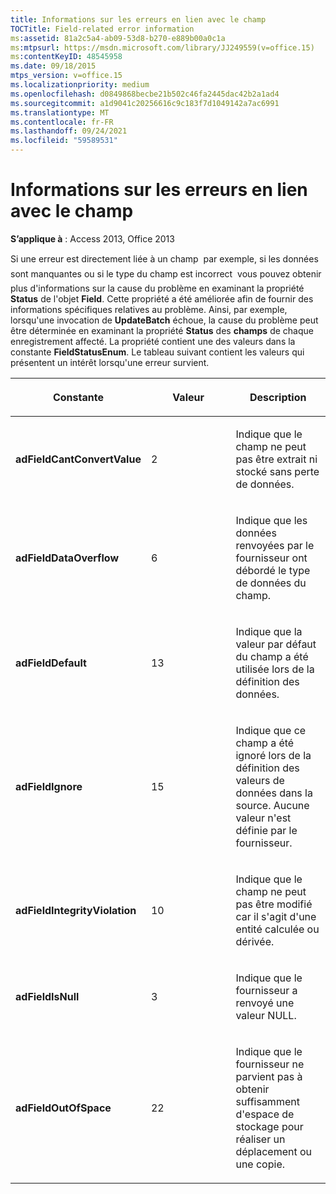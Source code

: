 ```yaml
---
title: Informations sur les erreurs en lien avec le champ
TOCTitle: Field-related error information
ms:assetid: 81a2c5a4-ab09-53d8-b270-e889b00a0c1a
ms:mtpsurl: https://msdn.microsoft.com/library/JJ249559(v=office.15)
ms:contentKeyID: 48545958
ms.date: 09/18/2015
mtps_version: v=office.15
ms.localizationpriority: medium
ms.openlocfilehash: d0849868becbe21b502c46fa2445dac42b2a1ad4
ms.sourcegitcommit: a1d9041c20256616c9c183f7d1049142a7ac6991
ms.translationtype: MT
ms.contentlocale: fr-FR
ms.lasthandoff: 09/24/2021
ms.locfileid: "59589531"
---
```

# <a name="field-related-error-information"></a>Informations sur les erreurs en lien avec le champ


**S’applique à** : Access 2013, Office 2013

Si une erreur est directement liée à un champ  par exemple, si les données sont manquantes ou si le type du champ est incorrect  vous pouvez obtenir plus d'informations sur la cause du problème en examinant la propriété **Status** de l'objet **Field**. Cette propriété a été améliorée afin de fournir des informations spécifiques relatives au problème. Ainsi, par exemple, lorsqu'une invocation de **UpdateBatch** échoue, la cause du problème peut être déterminée en examinant la propriété **Status** des **champs** de chaque enregistrement affecté. La propriété contient une des valeurs dans la constante **FieldStatusEnum**. Le tableau suivant contient les valeurs qui présentent un intérêt lorsqu'une erreur survient.

<table>
<colgroup>
<col style="width: 33%" />
<col style="width: 33%" />
<col style="width: 33%" />
</colgroup>
<thead>
<tr class="header">
<th><p>Constante</p></th>
<th><p>Valeur</p></th>
<th><p>Description</p></th>
</tr>
</thead>
<tbody>
<tr class="odd">
<td><p><strong>adFieldCantConvertValue</strong></p></td>
<td><p>2</p></td>
<td><p>Indique que le champ ne peut pas être extrait ni stocké sans perte de données.</p></td>
</tr>
<tr class="even">
<td><p><strong>adFieldDataOverflow</strong></p></td>
<td><p>6 </p></td>
<td><p>Indique que les données renvoyées par le fournisseur ont débordé le type de données du champ.</p></td>
</tr>
<tr class="odd">
<td><p><strong>adFieldDefault</strong></p></td>
<td><p>13</p></td>
<td><p>Indique que la valeur par défaut du champ a été utilisée lors de la définition des données.</p></td>
</tr>
<tr class="even">
<td><p><strong>adFieldIgnore</strong></p></td>
<td><p>15 </p></td>
<td><p>Indique que ce champ a été ignoré lors de la définition des valeurs de données dans la source. Aucune valeur n'est définie par le fournisseur.</p></td>
</tr>
<tr class="odd">
<td><p><strong>adFieldIntegrityViolation</strong></p></td>
<td><p>10</p></td>
<td><p>Indique que le champ ne peut pas être modifié car il s'agit d'une entité calculée ou dérivée.</p></td>
</tr>
<tr class="even">
<td><p><strong>adFieldIsNull</strong></p></td>
<td><p>3</p></td>
<td><p>Indique que le fournisseur a renvoyé une valeur NULL.</p></td>
</tr>
<tr class="odd">
<td><p><strong>adFieldOutOfSpace</strong></p></td>
<td><p>22</p></td>
<td><p>Indique que le fournisseur ne parvient pas à obtenir suffisamment d'espace de stockage pour réaliser un déplacement ou une copie.</p></td>
</tr>
</tbody>
</table>

